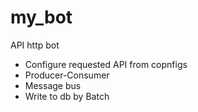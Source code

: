 # my_bot
API http bot

- Configure requested API from copnfigs
- Producer-Consumer
- Message bus
- Write to db by Batch  
